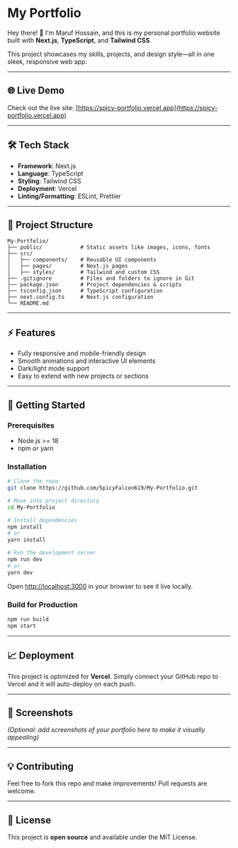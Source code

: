 # My Portfolio

Hey there! 👋 I'm Maruf Hossain, and this is my personal portfolio website built with **Next.js**, **TypeScript**, and **Tailwind CSS**.

This project showcases my skills, projects, and design style—all in one sleek, responsive web app.

---

## 🌐 Live Demo

Check out the live site: [https://spicy-portfolio.vercel.app](https://spicy-portfolio.vercel.app)

---

## 🛠 Tech Stack

* **Framework**: Next.js
* **Language**: TypeScript
* **Styling**: Tailwind CSS
* **Deployment**: Vercel
* **Linting/Formatting**: ESLint, Prettier

---

## 📂 Project Structure

```
My-Portfolio/
├── public/            # Static assets like images, icons, fonts
├── src/
│   ├── components/    # Reusable UI components
│   ├── pages/         # Next.js pages
│   ├── styles/        # Tailwind and custom CSS
├── .gitignore         # Files and folders to ignore in Git
├── package.json       # Project dependencies & scripts
├── tsconfig.json      # TypeScript configuration
├── next.config.ts     # Next.js configuration
└── README.md
```

---

## ⚡ Features

* Fully responsive and mobile-friendly design
* Smooth animations and interactive UI elements
* Dark/light mode support
* Easy to extend with new projects or sections

---

## 🚀 Getting Started

### Prerequisites

* Node.js >= 18
* npm or yarn

### Installation

```bash
# Clone the repo
git clone https://github.com/SpicyFalcon619/My-Portfolio.git

# Move into project directory
cd My-Portfolio

# Install dependencies
npm install
# or
yarn install

# Run the development server
npm run dev
# or
yarn dev
```

Open [http://localhost:3000](http://localhost:3000) in your browser to see it live locally.

### Build for Production

```bash
npm run build
npm start
```

---

## 📈 Deployment

This project is optimized for **Vercel**. Simply connect your GitHub repo to Vercel and it will auto-deploy on each push.

---

## 📸 Screenshots

*(Optional: add screenshots of your portfolio here to make it visually appealing)*

---

## 💡 Contributing

Feel free to fork this repo and make improvements! Pull requests are welcome.

---

## 📝 License

This project is **open source** and available under the MIT License.
